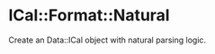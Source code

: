 ICal::Format::Natural
=====================

Create an Data::ICal object with natural parsing logic.